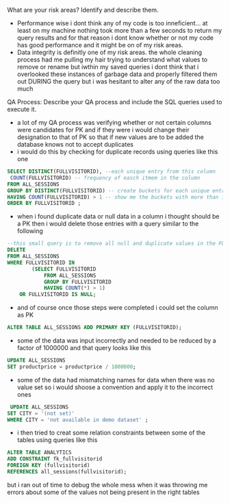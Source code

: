 What are your risk areas? Identify and describe them.

-   Performance wise i dont think any of my code is too inneficient... at least on my machine nothing took more than a few seconds to return my query results and for that reason i dont know whether or not my code has good performance and it might be on of my risk areas.
-   Data integrity is definitly one of my risk areas. the whole cleaning process had me pulling my hair trying to understand what values to remove or rename but iwthin my saved queries i dont think that i overlooked these instances of garbage data and properly filtered them out DURING the query but i was hesitant to alter any of the raw data too much


QA Process:
Describe your QA process and include the SQL queries used to execute it.

-   a lot of my QA process was verifying whether or not certain columns were candidates for PK and if they were i would change their designation to that of PK so that if new values are to be added the database knows not to accept duplicates
- i would do this by checking for duplicate records using queries like this one
```sql 
SELECT DISTINCT(FULLVISITORID), --each unique entry from this column
 COUNT(FULLVISITORID) -- frequency of easch itmem in the column
FROM ALL_SESSIONS
GROUP BY DISTINCT(FULLVISITORID) -- create buckets for each unique entry
HAVING COUNT(FULLVISITORID) > 1 -- show me the buckets with more than 1 entry
ORDER BY FULLVISITORID ;
```
- when i found duplicate data or null data in a column i thought should be a PK then i would delete those entries with a query similar to the following
```sql
--this small query is to remove all null and duplicate values in the FULLVISITORID column so that i can make it a PK
DELETE
FROM ALL_SESSIONS
WHERE FULLVISITORID IN
		(SELECT FULLVISITORID
			FROM ALL_SESSIONS
			GROUP BY FULLVISITORID
			HAVING COUNT(*) > 1)
	OR FULLVISITORID IS NULL;
```
-   and of course once those steps were completed i could set the column as PK
```sql
ALTER TABLE ALL_SESSIONS ADD PRIMARY KEY (FULLVISITORID);
```
-   some of the data was input incorrectly and needed to be reduced by a factor of 1000000 and that query looks like this
```sql
UPDATE ALL_SESSIONS
SET productprice = productprice / 1000000;
```
-   some of the data had mismatching names for data when there was no value set so i would shoose a convention and apply it to the incorrect ones
```sql
 UPDATE ALL_SESSIONS
SET CITY = '(not set)'
WHERE CITY = 'not available in demo dataset' ;
```
- i then tried to creat some relation constraints between some of the tables using queries like this
```sql
ALTER TABLE ANALYTICS
ADD CONSTRAINT fk_fullvisitorid
FOREIGN KEY (fullvisitorid)
REFERENCES all_sessions(fullvisitorid);
```
but i ran out of time to debug the whole mess when it was throwing me errors about some of the values not being present in the right tables